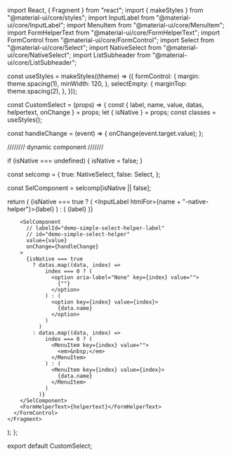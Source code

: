 import React, { Fragment } from "react";
import { makeStyles } from "@material-ui/core/styles";
import InputLabel from "@material-ui/core/InputLabel";
import MenuItem from "@material-ui/core/MenuItem";
import FormHelperText from "@material-ui/core/FormHelperText";
import FormControl from "@material-ui/core/FormControl";
import Select from "@material-ui/core/Select";
import NativeSelect from "@material-ui/core/NativeSelect";
import ListSubheader from "@material-ui/core/ListSubheader";

const useStyles = makeStyles((theme) => ({
  formControl: {
    margin: theme.spacing(1),
    minWidth: 120,
  },
  selectEmpty: {
    marginTop: theme.spacing(2),
  },
}));

const CustomSelect = (props) => {
  const { label, name, value, datas, helpertext, onChange } = props;
  let { isNative } = props;
  const classes = useStyles();

  const handleChange = (event) => {
    onChange(event.target.value);
  };

  //////// dynamic component ///////

  if (isNative === undefined) {
    isNative = false;
  }

  const selcomp = {
    true: NativeSelect,
    false: Select,
  };

  const SelComponent = selcomp[isNative || false];

  return (
    <Fragment>
      <FormControl className={classes.formControl}>
        {isNative === true ? (
          <InputLabel htmlFor={name + "-native-helper"}>{label}</InputLabel>
        ) : (
          <InputLabel id="demo-simple-select-helper-label">{label}</InputLabel>
        )}

        <SelComponent
          // labelId="demo-simple-select-helper-label"
          // id="demo-simple-select-helper"
          value={value}
          onChange={handleChange}
        >
          {isNative === true
            ? datas.map((data, index) =>
                index === 0 ? (
                  <option aria-label="None" key={index} value="">
                    {""}
                  </option>
                ) : (
                  <option key={index} value={index}>
                    {data.name}
                  </option>
                )
              )
            : datas.map((data, index) =>
                index === 0 ? (
                  <MenuItem key={index} value="">
                    <em>&nbsp;</em>
                  </MenuItem>
                ) : (
                  <MenuItem key={index} value={index}>
                    {data.name}
                  </MenuItem>
                )
              )}
        </SelComponent>
        <FormHelperText>{helpertext}</FormHelperText>
      </FormControl>
    </Fragment>
  );
};

export default CustomSelect;

